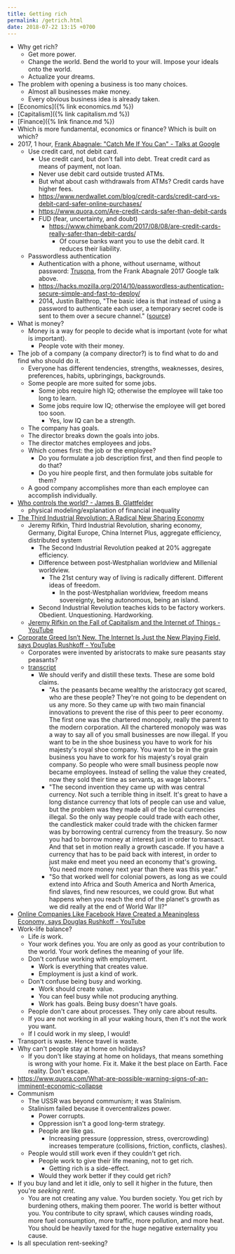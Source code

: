 ```yaml
---
title: Getting rich
permalink: /getrich.html
date: 2018-07-22 13:15 +0700
---
```


- Why get rich?
    - Get more power.
    - Change the world.
    Bend the world to your will.
    Impose your ideals onto the world.
    - Actualize your dreams.
- The problem with opening a business is too many choices.
    - Almost all businesses make money.
    - Every obvious business idea is already taken.
- [Economics]({% link economics.md %})
- [Capitalism]({% link capitalism.md %})
- [Finance]({% link finance.md %})
- Which is more fundamental, economics or finance? Which is built on which?
- 2017, 1 hour, [Frank Abagnale: "Catch Me If You Can" - Talks at Google](https://www.youtube.com/watch?v=vsMydMDi3rI)
    - Use credit card, not debit card.
        - Use credit card, but don't fall into debt.
        Treat credit card as means of payment, not loan.
        - Never use debit card outside trusted ATMs.
        - But what about cash withdrawals from ATMs?
        Credit cards have higher fees.
        - https://www.nerdwallet.com/blog/credit-cards/credit-card-vs-debit-card-safer-online-purchases/
        - https://www.quora.com/Are-credit-cards-safer-than-debit-cards
        - FUD (fear, uncertainty, and doubt)
            - https://www.chimebank.com/2017/08/08/are-credit-cards-really-safer-than-debit-cards/
                - Of course banks want you to use the debit card. It reduces their liability.
    - Passwordless authentication
        - Authentication with a phone, without username, without password: [Trusona](https://www.trusona.com/), from the Frank Abagnale 2017 Google talk above.
        - https://hacks.mozilla.org/2014/10/passwordless-authentication-secure-simple-and-fast-to-deploy/
        - 2014, Justin Balthrop, "The basic idea is that instead of using a password to authenticate each user, a temporary secret code is sent to them over a secure channel."
        ([source](https://medium.com/@ninjudd/passwords-are-obsolete-9ed56d483eb))
- What is money?
    - Money is a way for people to decide what is important (vote for what is important).
        - People vote with their money.
- The job of a company (a company director?) is to find what to do and find who should do it.
    - Everyone has different tendencies, strengths, weaknesses, desires, preferences, habits, upbringings, backgrounds.
    - Some people are more suited for some jobs.
        - Some jobs require high IQ; otherwise the employee will take too long to learn.
        - Some jobs require low IQ; otherwise the employee will get bored too soon.
            - Yes, low IQ can be a strength.
    - The company has goals.
    - The director breaks down the goals into jobs.
    - The director matches employees and jobs.
    - Which comes first: the job or the employee?
        - Do you formulate a job description first, and then find people to do that?
        - Do you hire people first, and then formulate jobs suitable for them?
    - A good company accomplishes more than each employee can accomplish individually.
- [Who controls the world? - James B. Glattfelder](https://www.youtube.com/watch?v=cWVk8Cdvmgs)
    - physical modeling/explanation of financial inequality
- [The Third Industrial Revolution: A Radical New Sharing Economy](https://www.youtube.com/watch?v=QX3M8Ka9vUA)
    - Jeremy Rifkin, Third Industrial Revolution, sharing economy, Germany, Digital Europe, China Internet Plus, aggregate efficiency, distributed system
        - The Second Industrial Revolution peaked at 20% aggregate efficiency.
        - Difference between post-Westphalian worldview and Millenial worldview.
            - The 21st century way of living is radically different.
            Different ideas of freedom.
                - In the post-Westphalian worldview, freedom means sovereignty, being autonomous, being an island.
        - Second Industrial Revolution teaches kids to be factory workers. Obedient. Unquestioning. Hardworking.
    - [Jeremy Rifkin on the Fall of Capitalism and the Internet of Things - YouTube](https://www.youtube.com/watch?v=3xOK2aJ-0Js)
- [Corporate Greed Isn’t New. The Internet Is Just the New Playing Field, says Douglas Rushkoff - YouTube](https://www.youtube.com/watch?v=mAOyOULWKUo)
    - Corporates were invented by aristocrats to make sure peasants stay peasants?
    - [transcript](https://bigthink.com/videos/douglas-rushkoff-on-the-internet-and-the-future-of-business)
        - We should verify and distill these texts.
        These are some bold claims.
            - "As the peasants became wealthy the aristocracy got scared, who are these people?
            They're not going to be dependent on us any more.
            So they came up with two main financial innovations to prevent the rise of this peer to peer economy.
            The first one was the chartered monopoly, really the parent to the modern corporation.
            All the chartered monopoly was was a way to say all of you small businesses are now illegal.
            If you want to be in the shoe business you have to work for his majesty's royal shoe company.
            You want to be in the grain business you have to work for his majesty's royal grain company.
            So people who were small business people now became employees.
            Instead of selling the value they created, now they sold their time as servants, as wage laborers."
            - "The second invention they came up with was central currency.
            Not such a terrible thing in itself.
            It's great to have a long distance currency that lots of people can use and value, but the problem was they made all of the local currencies illegal.
            So the only way people could trade with each other, the candlestick maker could trade with the chicken farmer was by borrowing central currency from the treasury.
            So now you had to borrow money at interest just in order to transact.
            And that set in motion really a growth cascade.
            If you have a currency that has to be paid back with interest, in order to just make end meet you need an economy that's growing.
            You need more money next year than there was this year."
            - "So that worked well for colonial powers, as long as we could extend into Africa and South America and North America, find slaves, find new resources, we could grow.
            But what happens when you reach the end of the planet's growth as we did really at the end of World War II?"
- [Online Companies Like Facebook Have Created a Meaningless Economy, says Douglas Rushkoff - YouTube](https://www.youtube.com/watch?v=6_n1Dro0Uec)
- Work-life balance?
    - Life *is* work.
    - Your work defines you.
    You are only as good as your contribution to the world.
    Your work defines the meaning of your life.
    - Don't confuse working with employment.
        - Work is everything that creates value.
        - Employment is just a kind of work.
    - Don't confuse being busy and working.
        - Work should create value.
        - You can feel busy while not producing anything.
        - Work has goals. Being busy doesn't have goals.
    - People don't care about processes.
    They only care about results.
    - If you are not working in all your waking hours, then it's not the work you want.
    - If I could work in my sleep, I would!
- Transport is waste.
Hence travel is waste.
- Why can't people stay at home on holidays?
    - If you don't like staying at home on holidays, that means something is wrong with your home.
    Fix it.
    Make it the best place on Earth.
    Face reality.
    Don't escape.
- https://www.quora.com/What-are-possible-warning-signs-of-an-imminent-economic-collapse
- Communism
    - The USSR was beyond communism; it was Stalinism.
    - Stalinism failed because it overcentralizes power.
        - Power corrupts.
        - Oppression isn't a good long-term strategy.
        - People are like gas.
            - Increasing pressure (oppression, stress, overcrowding) increases temperature (collisions, friction, conflicts, clashes).
    - People would still work even if they couldn't get rich.
        - People work to give their life meaning, not to get rich.
            - Getting rich is a side-effect.
        - Would they work better if they could get rich?
- If you buy land and let it idle, only to sell it higher in the future, then you're *seeking rent*.
    - You are not creating any value.
    You burden society.
    You get rich by burdening others, making them poorer.
    The world is better without you.
    You contribute to city sprawl, which causes winding roads, more fuel consumption, more traffic, more pollution, and more heat.
    You should be heavily taxed for the huge negative externality you cause.
- Is all speculation rent-seeking?
